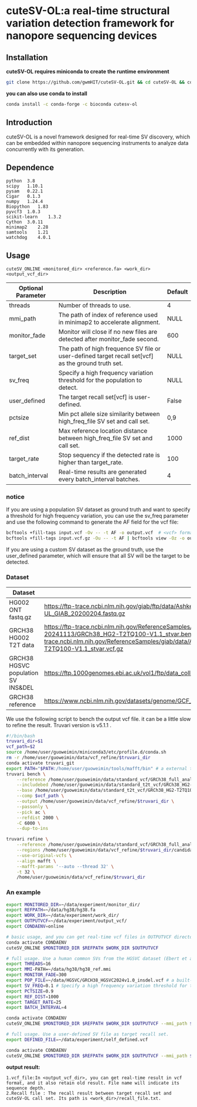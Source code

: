 # cuteSV-OL:a real-time structural variation detection framework for nanopore sequencing devices

## Installation

**cuteSV-OL requires miniconda to create the runtime environment**

```bash
git clone https://github.com/gwmHIT/cuteSV-OL.git && cd cuteSV-OL && conda env create -f environment.yml -n <your_env_name> && python setup.py build_ext --inplace && python setup.py install
```

**you can also use conda to install**

```bash
conda install -c conda-forge -c bioconda cutesv-ol
```

## Introduction

cuteSV-OL is a novel framework designed for real-time SV discovery, which can be embedded within nanopore sequencing instruments to analyze data concurrently with its generation.

## Dependence

```
python  3.8
scipy   1.10.1
pysam   0.22.1
Cigar   0.1.3
numpy   1.24.4
Biopython   1.83
pyvcf3  1.0.3
scikit-learn    1.3.2
Cython  3.0.11
minimap2    2.28
samtools    1.21
watchdog	4.0.1
```

## Usage

```
cuteSV_ONLINE <monitored_dir> <reference.fa> <work_dir> <output_vcf_dir> 
```

| Optional Parameter | Description                                                  | Default |
| ------------------ | ------------------------------------------------------------ | ------- |
| threads            | Number of threads to use.                                    | 4       |
| mmi_path           | The path of index of reference used in minimap2 to accelerate alignment. | NULL    |
| monitor_fade       | Monitor will close if no new files are detected after monitor_fade second. | 600     |
| target_set         | The path of high frequence SV file or user-defined target recall set[vcf] as the ground truth set. | NULL    |
| sv_freq            | Specify a high frequency variation threshold for the population to detect. | NULL    |
| user_defined       | The target recall set[vcf] is user-defined.                  | False   |
| pctsize            | Min pct allele size similarity between high_freq_file SV set and call set. | 0,9     |
| ref_dist           | Max reference location distance between high_freq_file SV set and call set. | 1000    |
| target_rate        | Stop sequency if the detected rate is higher than target_rate. | 100     |
| batch_interval     | Real-time results are generated every batch_interval batches. | 4       |

### **notice**

If you are using a population SV dataset as ground truth and want to specify a threshold for high frequency variation, you can use the sv_freq parameter and use the following command to generate the AF field for the vcf file:

```bash
bcftools +fill-tags input.vcf -Ov -- -t AF -o output.vcf  # <vcf> format
bcftools +fill-tags input.vcf.gz -Ou -- -t AF | bcftools view -Oz -o output.vcf.gz  # <vcf.gz> format
```

If you are using a custom SV dataset as the ground truth, use the user_defined parameter, which will ensure that all SV will be the target to be detected.

### Dataset

| **Dataset**                         | **Link**                                                     |
| ----------------------------------- | ------------------------------------------------------------ |
| HG002 ONT fastq.gz                  | https://ftp-trace.ncbi.nlm.nih.gov/giab/ftp/data/AshkenazimTrio/HG002_NA24385_son/Ultralong_OxfordNanopore/guppy-V3.4.5/HG002_ONT-UL_GIAB_20200204.fastq.gz |
| GRCH38  HG002 T2T data              | https://ftp-trace.ncbi.nlm.nih.gov/ReferenceSamples/giab/data/AshkenazimTrio/analysis/NIST_HG002_DraftBenchmark_defrabbV0.019-20241113/GRCh38_HG2-T2TQ100-V1.1_stvar.benchmark.bed  https://ftp-trace.ncbi.nlm.nih.gov/ReferenceSamples/giab/data/AshkenazimTrio/analysis/NIST_HG002_DraftBenchmark_defrabbV0.019-20241113/GRCh38_HG2-T2TQ100-V1.1_stvar.vcf.gz |
| GRCH38  HGSVC population SV INS&DEL | https://ftp.1000genomes.ebi.ac.uk/vol1/ftp/data_collections/HGSVC3/release/Variant_Calls/1.0/GRCh38/variants_GRCh38_sv_insdel_sym_HGSVC2024v1.0.vcf.gz |
| GRCH38 reference                    | https://www.ncbi.nlm.nih.gov/datasets/genome/GCF_000001405.26 |

We use the following script to bench the output vcf file. it can be a little slow to refine the result. Truvari version is v5.1.1 .

```bash
#!/bin/bash
truvari_dir=$1
vcf_path=$2
source /home/user/guoweimin/miniconda3/etc/profile.d/conda.sh
rm -r /home/user/guoweimin/data/vcf_refine/$truvari_dir
conda activate truvari_git
export PATH="$PATH:/home/user/guoweimin/tools/mafft/bin" # a external tool mafft should be install.
truvari bench \
    --reference /home/user/guoweimin/data/standard_vcf/GRCh38_full_analysis_set_plus_decoy_hla.fa \
    --includebed /home/user/guoweimin/data/standard_t2t_vcf/GRCh38_HG2-T2TQ100-V1.1_stvar.benchmark.bed \
    --base /home/user/guoweimin/data/standard_t2t_vcf/GRCh38_HG2-T2TQ100-V1.1_stvar.vcf.gz \
    --comp $vcf_path \
    --output /home/user/guoweimin/data/vcf_refine/$truvari_dir \
    --passonly \
    --pick ac \
    --refdist 2000 \
    -C 6000 \
    --dup-to-ins

truvari refine \
    --reference /home/user/guoweimin/data/standard_vcf/GRCh38_full_analysis_set_plus_decoy_hla.fa \
    --regions /home/user/guoweimin/data/vcf_refine/$truvari_dir/candidate.refine.bed \
    --use-original-vcfs \
    --align mafft \
    --mafft-params '--auto --thread 32' \
    -t 32 \
    /home/user/guoweimin/data/vcf_refine/$truvari_dir
```

### **An example**

```bash
export MONITORED_DIR=~/data/experiment/monitor_dir/
export REFPATH=~/data/hg38/hg38.fa
export WORK_DIR=~/data/experiment/work_dir/
export OUTPUTVCF=~/data/experiment/output_vcf/
export CONDAENV=online

# basic usage, and you can get real-time vcf files in OUTPUTVCF directory.
conda activate CONDAENV
cuteSV_ONLINE $MONITORED_DIR $REFPATH $WORK_DIR $OUTPUTVCF

# full usage. Use a human common SVs from the HGSVC dataset (Ebert et al. 2021) as the ground truth.
export THREADS=16
export MMI-PATH=~/data/hg38/hg38_ref.mmi 
export MONITOR_FADE=300 
export POP_FILE=~/data/HGSVC/GRCH38_HGSVC2024v1.0_insdel.vcf # a built-in population SV file in src/data, you can also defined target recall set in vcf format.
export SV_FREQ=0.1 # Specify a high frequency variation threshold for the population to detect. Don't use it if use a self-defined target set as the ground truth.
export PCTSIZE=0.9
export REF_DIST=1000
export TARGET_RATE=25
export BATCH_INTERVAL=4

conda activate CONDAENV
cuteSV_ONLINE $MONITORED_DIR $REFPATH $WORK_DIR $OUTPUTVCF --mmi_path $MMI-PATH --threads $THREADS --monitor_fade $MONITOR_FADE --target_set $POP_FILE --sv_freq $SV_FREQ --pctsize $PCTSIZE --ref_dist $REF_DIST --target_rate $TARGET_RATE --batch_interval $BATCH_INTERVAL

# full usage. Use a user-defined SV file as target recall set.
export DEFINED_FILE=~/data/experiment/self_defined.vcf

conda activate CONDAENV
cuteSV_ONLINE $MONITORED_DIR $REFPATH $WORK_DIR $OUTPUTVCF --mmi_path $MMI-PATH --threads $THREADS --monitor_fade $MONITOR_FADE --target_set $DEFINED_FILE --user_defined --pctsize $PCTSIZE --ref_dist $REF_DIST --target_rate $TARGET_RATE --batch_interval $BATCH_INTERVAL
```

**output result:**

```
1.vcf_file:In <output_vcf_dir>, you can get real-time result in vcf format, and it also retain old result. File name will indicate its sequence depth.
2.Recall file : The recall result between target recall set and cuteSV-OL call set. Its path is <work_dir>/recall_file.txt.
```